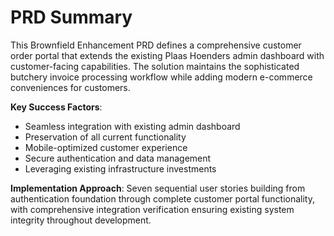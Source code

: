 # PRD Summary

This Brownfield Enhancement PRD defines a comprehensive customer order portal that extends the existing Plaas Hoenders admin dashboard with customer-facing capabilities. The solution maintains the sophisticated butchery invoice processing workflow while adding modern e-commerce conveniences for customers.

**Key Success Factors**:
- Seamless integration with existing admin dashboard
- Preservation of all current functionality
- Mobile-optimized customer experience
- Secure authentication and data management
- Leveraging existing infrastructure investments

**Implementation Approach**: Seven sequential user stories building from authentication foundation through complete customer portal functionality, with comprehensive integration verification ensuring existing system integrity throughout development.